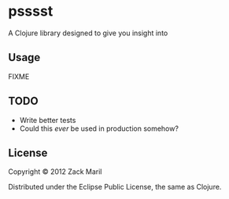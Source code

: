 # psssst

A Clojure library designed to give you insight into 

## Usage

FIXME

## TODO
* Write better tests
* Could this *ever* be used in production somehow?

## License

Copyright © 2012 Zack Maril

Distributed under the Eclipse Public License, the same as Clojure.
